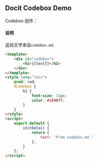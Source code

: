 ## Docit Codebox Demo

Codebox 组件：

<codebox>

#### 说明
这段文字来自`codebox.md`.

```html
<template>
    <div id="codebox">
        <h2>{{text}}</h2>
    </div>
</template>
<style lang="less">
    @red: red;
    #codebox {
        h2 {
            font-size: 14px;
            color: #1890ff;
        }
    }
</style>
<script>
    export default {
        initData() {
            return {
                text: 'From codebox.md.'
            };
        }
    };
</script>
```
</codebox>
